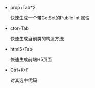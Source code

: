 * prop+Tab*2
  
  快速生成一个带GetSet的Public Int 属性
* ctor+Tab
  
  快速生成当前类的构造方法
* html5+Tab

  快速生成前端H5页面

* Ctrl+K+F
  
  对其选中代码

